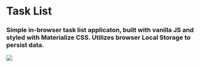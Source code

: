# Task List

### Simple in-browser task list applicaton, built with vanilla JS and styled with Materialize CSS.  Utilizes browser Local Storage to persist data.

![](tasklist.gif)
